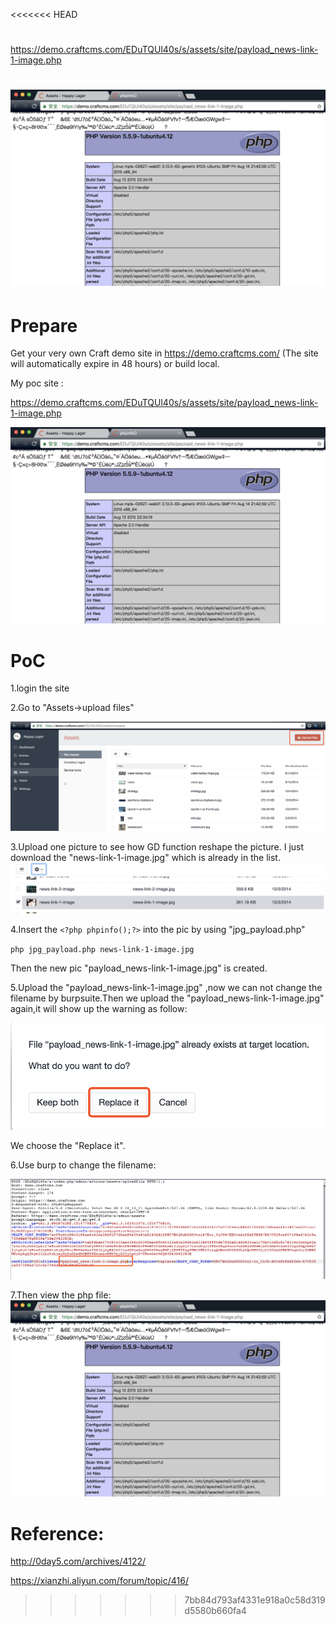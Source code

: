 <<<<<<< HEAD
#

https://demo.craftcms.com/EDuTQUl40s/s/assets/site/payload_news-link-1-image.php

![](./4_poc.png) 
=======
# Prepare
Get your very own Craft demo site in https://demo.craftcms.com/ (The site will automatically expire in 48 hours) or build local.

My poc site : 

https://demo.craftcms.com/EDuTQUl40s/s/assets/site/payload_news-link-1-image.php

![](./4_poc.png) 

# PoC
1.login the site

2.Go to "Assets->upload files"

![](./1_upload.png)

3.Upload one picture to see how GD function reshape the picture. I just download the "news-link-1-image.jpg" which is already in the list.
![](./1_dowload.png)

4.Insert the `<?php phpinfo();?>` into the pic by using "jpg_payload.php"

  `php jpg_payload.php news-link-1-image.jpg`
  
  Then the new pic "payload_news-link-1-image.jpg" is created.
  
 5.Upload the "payload_news-link-1-image.jpg" ,now we can not change the filename by burpsuite.Then we upload the "payload_news-link-1-image.jpg" again,it will show up the warning as follow:
 
 ![](./2_replace.png)
 
  We choose the "Replace it".
 
 6.Use burp to change the filename:
 
 ![](./3_changePicName.png)
 
 7.Then view the php file:
 ![](./4_poc.png) 
  
# Reference:

http://0day5.com/archives/4122/

https://xianzhi.aliyun.com/forum/topic/416/
>>>>>>> 7bb84d793af4331e918a0c58d319d5580b660fa4
